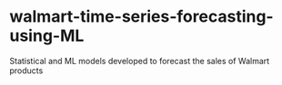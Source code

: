 # walmart-time-series-forecasting-using-ML
Statistical and ML models developed to forecast the sales of Walmart products
